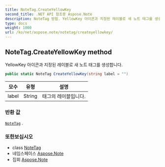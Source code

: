 ```yaml
---
title: NoteTag.CreateYellowKey
second_title: .NET API 참조용 Aspose.Note
description: NoteTag 방법. YellowKey 아이콘과 지정된 레이블로 새 노트 태그를 생성합니다.
type: docs
weight: 1000
url: /ko/net/aspose.note/notetag/createyellowkey/
---
```

## NoteTag.CreateYellowKey method

YellowKey 아이콘과 지정된 레이블로 새 노트 태그를 생성합니다.

```csharp
public static NoteTag CreateYellowKey(string label = "")
```

| 모수 | 유형 | 설명 |
| --- | --- | --- |
| label | String | 태그의 레이블입니다. |

### 반환 값

[`NoteTag`](../) .

### 또한보십시오

* class [NoteTag](../)
* 네임스페이스 [Aspose.Note](../../notetag/)
* 집회 [Aspose.Note](../../../)


